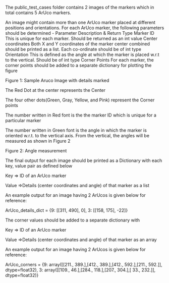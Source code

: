 The public_test_cases folder contains 2 images of the markers which in total contains 5 ArUco markers.

An image might contain more than one ArUco marker placed at different positions and orientations.
For each ArUco marker, the following parameters should be determined -
Parameter	Description & Return Type
Marker ID	This is unique for each marker. Should be returned as an int value
Center coordinates	Both X and Y coordinates of the marker center combined should be printed as a list.
Each co-ordinate should be of int type
Orientation	This is defined as the angle at which the marker is placed w.r.t to the vertical.
Should be of int type
Corner Points	For each marker, the corner points should be added to a separate dictionary for plotting the figure

Figure 1: Sample Aruco Image with details marked

The Red Dot at the center represents the Center

The four other dots(Green, Gray, Yellow, and Pink) represent the Corner points

The number written in Red font is the the marker ID which is unique for a particular marker

The number written in Green font is the angle in which the marker is oriented w.r.t. to the vertical axis. From the vertical, the angles will be measured as shown in Figure 2


Figure 2: Angle measurement

The final output for each image should be printed as a Dictionary with each key, value pair as defined below

Key => ID of an ArUco marker

Value =>Details (center coordinates and angle) of that marker as a list

An example output for an image having 2 ArUcos is given below for reference:

ArUco_details_dict = {9: [[311, 490], 0], 3: [[158, 175], -22]}

The corner values should be added to a separate dictionary with

Key => ID of an ArUco marker

Value =>Details (center coordinates and angle) of that marker as an array

An example output for an image having 2 ArUcos is given below for reference:

ArUco_corners = {9: array([[211., 389.],[412., 389.],[412., 592.],[211., 592.]], dtype=float32), 3: array([[109., 46.],[284., 118.],[207., 304.],[ 33., 232.]], dtype=float32)}
